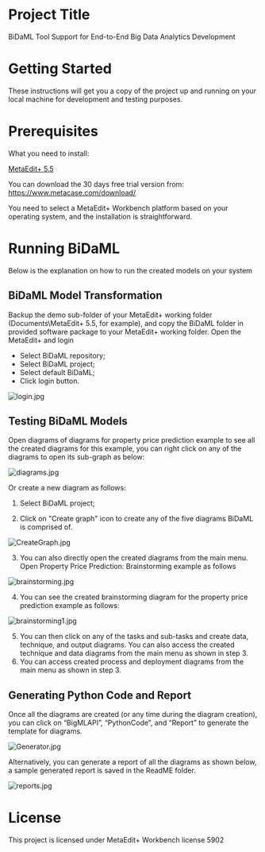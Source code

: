 # Project Title
BiDaML Tool Support for End-to-End Big Data Analytics Development
# Getting Started
These instructions will get you a copy of the project up and running on your local machine for development and testing purposes. 
# Prerequisites
What you need to install:

[MetaEdit+ 5.5](https://www.metacase.com/)

You can download the 30 days free trial version from: https://www.metacase.com/download/

You need to select a MetaEdit+ Workbench platform based on your operating system, and the installation is straightforward.
# Running BiDaML
Below is the explanation on how to run the created models on your system
## BiDaML Model Transformation
Backup the demo sub-folder of your MetaEdit+ working folder (Documents\MetaEdit+ 5.5, for example), and copy the BiDaML folder in provided software package to your MetaEdit+ working folder.
Open the MetaEdit+ and login
- Select BiDaML repository;
- Select BiDaML project;
- Select default BiDaML;
- Click login button.

![login.jpg](login.jpg)

## Testing BiDaML Models
Open diagrams of diagrams for property price prediction example to see all the created diagrams for this example, you can right click on any of the diagrams to open its sub-graph as below:

![diagrams.jpg](diagrams.jpg)

Or create a new diagram as follows:

1.	Select BiDaML project;

2.	Click on "Create graph" icon to create any of the five diagrams BiDaML is comprised of. 

![CreateGraph.jpg](CreateGraph.jpg)

3.	You can also directly open the created diagrams from the main menu. Open Property Price Prediction: Brainstorming example as follows

![brainstorming.jpg](brainstorming.jpg)

4.	You can see the created brainstorming diagram for the property price prediction example as follows:

![brainstorming1.jpg](brainstorming1.jpg)

5.	You can then click on any of the tasks and sub-tasks and create data, technique, and output diagrams. You can also access the created technique and data diagrams from the main menu as shown in step 3.
6.	You can access created process and deployment diagrams from the main menu as shown in step 3.

## Generating Python Code and Report
Once all the diagrams are created (or any time during the diagram creation), you can click on “BigMLAPI”, “PythonCode”, and “Report” to generate the template for diagrams.

![Generator.jpg](Generator.jpg)

Alternatively, you can generate a report of all the diagrams as shown below, a sample generated report is saved in the ReadME folder.

![reports.jpg](reports.jpg)
# License
This project is licensed under MetaEdit+ Workbench license 5902
